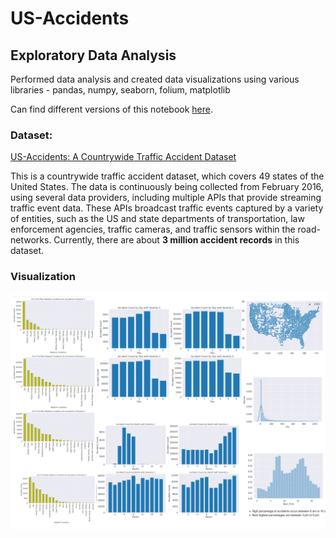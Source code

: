 # US-Accidents
## Exploratory Data Analysis 

Performed data analysis and created data visualizations using various libraries - pandas, numpy, seaborn, folium, matplotlib

Can find different versions of this notebook [here](https://jovian.ai/jadhavkunal1999/us-accidents-analysis).

### Dataset:

[US-Accidents: A Countrywide Traffic Accident Dataset](https://www.kaggle.com/sobhanmoosavi/us-accidents)

This is a countrywide traffic accident dataset, which covers 49 states of the United States. The data is continuously being collected from February 2016, using several data providers, including multiple APIs that provide streaming traffic event data. These APIs broadcast traffic events captured by a variety of entities, such as the US and state departments of transportation, law enforcement agencies, traffic cameras, and traffic sensors within the road-networks. Currently, there are about **3 million accident records** in this dataset.

### Visualization
<img src="https://github.com/vrush09i/US-Accidents-Analysis/blob/main/2.jpg">
